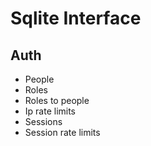 # Sqlite Interface

## Auth

- People
- Roles
- Roles to people
- Ip rate limits
- Sessions
- Session rate limits
